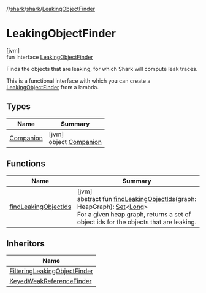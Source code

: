 //[shark](../../../index.md)/[shark](../index.md)/[LeakingObjectFinder](index.md)

# LeakingObjectFinder

[jvm]\
fun interface [LeakingObjectFinder](index.md)

Finds the objects that are leaking, for which Shark will compute leak traces.

This is a functional interface with which you can create a [LeakingObjectFinder](index.md) from a lambda.

## Types

| Name | Summary |
|---|---|
| [Companion](-companion/index.md) | [jvm]<br>object [Companion](-companion/index.md) |

## Functions

| Name | Summary |
|---|---|
| [findLeakingObjectIds](find-leaking-object-ids.md) | [jvm]<br>abstract fun [findLeakingObjectIds](find-leaking-object-ids.md)(graph: HeapGraph): [Set](https://kotlinlang.org/api/latest/jvm/stdlib/kotlin.collections/-set/index.html)&lt;[Long](https://kotlinlang.org/api/latest/jvm/stdlib/kotlin/-long/index.html)&gt;<br>For a given heap graph, returns a set of object ids for the objects that are leaking. |

## Inheritors

| Name |
|---|
| [FilteringLeakingObjectFinder](../-filtering-leaking-object-finder/index.md) |
| [KeyedWeakReferenceFinder](../-keyed-weak-reference-finder/index.md) |
